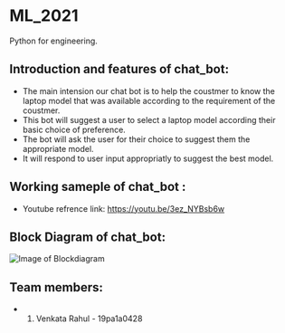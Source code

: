# ML_2021
Python for engineering.

## Introduction and features of chat_bot:
* The main intension our chat bot is to help the coustmer to know the laptop model that was available according to the requirement of the coustmer.
* This bot will suggest a user to select a laptop model according their basic choice of preference.
* The bot will ask the user for their choice to suggest them the appropriate model.
* It will respond to user input appropriatly to suggest the best model.

## Working sameple of chat_bot :
* Youtube refrence link:  https://youtu.be/3ez_NYBsb6w 

## Block Diagram of chat_bot:

![Image of Blockdiagram](https://s3.eu-west-2.amazonaws.com/ubisend.website/assets/hubfs/img/blog/chatbtot_flowchart.jpg)




## Team members:
* 1. Venkata Rahul - 19pa1a0428

